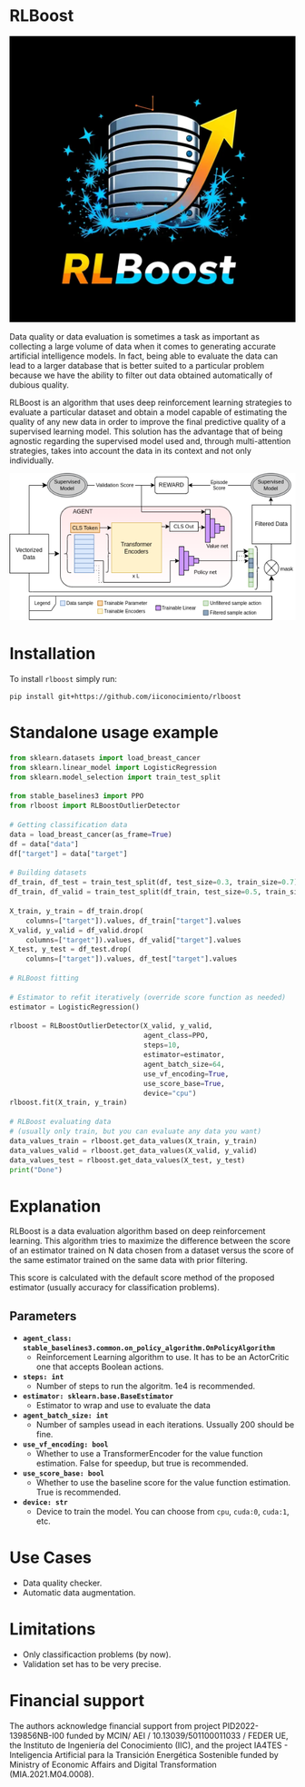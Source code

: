 # RLBoost

![Icon](./images/icon.png)

Data quality or data evaluation is sometimes a task as important as collecting a large volume of data when it comes to generating accurate artificial intelligence models. In fact, being able to evaluate the data can lead to a larger database that is better suited to a particular problem because we have the ability to filter out data obtained automatically of dubious quality.

RLBoost is an algorithm that uses deep reinforcement learning strategies to evaluate a particular dataset and obtain a model capable of estimating the quality of any new data in order to improve the final predictive quality of a supervised learning model. This solution has the advantage that of being agnostic regarding the supervised model used and, through multi-attention strategies, takes into account the data in its context and not only individually.

![RLBoost](./images/RLBoost.png)

# Installation
To install ```rlboost``` simply run:
```
pip install git+https://github.com/iiconocimiento/rlboost
```

# Standalone usage example
```python 
from sklearn.datasets import load_breast_cancer
from sklearn.linear_model import LogisticRegression
from sklearn.model_selection import train_test_split

from stable_baselines3 import PPO
from rlboost import RLBoostOutlierDetector

# Getting classification data
data = load_breast_cancer(as_frame=True)
df = data["data"]
df["target"] = data["target"]

# Building datasets
df_train, df_test = train_test_split(df, test_size=0.3, train_size=0.7)
df_train, df_valid = train_test_split(df_train, test_size=0.5, train_size=0.5)

X_train, y_train = df_train.drop(
    columns=["target"]).values, df_train["target"].values
X_valid, y_valid = df_valid.drop(
    columns=["target"]).values, df_valid["target"].values
X_test, y_test = df_test.drop(
    columns=["target"]).values, df_test["target"].values

# RLBoost fitting

# Estimator to refit iteratively (override score function as needed)
estimator = LogisticRegression()

rlboost = RLBoostOutlierDetector(X_valid, y_valid,
                                 agent_class=PPO,
                                 steps=10,
                                 estimator=estimator,
                                 agent_batch_size=64,
                                 use_vf_encoding=True,
                                 use_score_base=True,
                                 device="cpu")
rlboost.fit(X_train, y_train)

# RLBoost evaluating data
# (usually only train, but you can evaluate any data you want)
data_values_train = rlboost.get_data_values(X_train, y_train)
data_values_valid = rlboost.get_data_values(X_valid, y_valid)
data_values_test = rlboost.get_data_values(X_test, y_test)
print("Done")
```

# Explanation
RLBoost is a data evaluation algorithm based on deep reinforcement learning. This algorithm tries to maximize the difference between the score of an estimator trained on N data chosen from a dataset versus the score of the same estimator trained on the same data with prior filtering. 

This score is calculated with the default score method of the proposed estimator (usually accuracy for classification problems).

## Parameters
* **```agent_class: stable_baselines3.common.on_policy_algorithm.OnPolicyAlgorithm```** 
  * Reinforcement Learning algorithm to use. It has to be an ActorCritic one that accepts Boolean actions.
* **```steps: int```** 
  * Number of steps to run the algoritm. 1e4 is recommended.
* **```estimator: sklearn.base.BaseEstimator```** 
  * Estimator to wrap and use to evaluate the data
* **```agent_batch_size: int```** 
  * Number of samples usead in each iterations. Ussually 200 should be fine.
* **```use_vf_encoding: bool```** 
  * Whether to use a TransformerEncoder for the value function estimation. False for speedup, but true is recommended.
* **```use_score_base: bool```** 
  * Whether to use the baseline score for the value function estimation. True is recommended.
* **```device: str```** 
  * Device to train the model. You can choose from ```cpu```, ```cuda:0```, ```cuda:1```, etc. 
  
# Use Cases
- Data quality checker.
- Automatic data augmentation.

# Limitations
- Only classificaction problems (by now).
- Validation set has to be very precise.

# Financial support

The authors acknowledge financial support from project PID2022-139856NB-I00 funded by MCIN/ AEI / 10.13039/501100011033 / FEDER UE, the Instituto de Ingeniería del Conocimiento (IIC), and the project IA4TES - Inteligencia Artificial para la Transición Energética Sostenible funded by Ministry of Economic Affairs and Digital Transformation (MIA.2021.M04.0008).